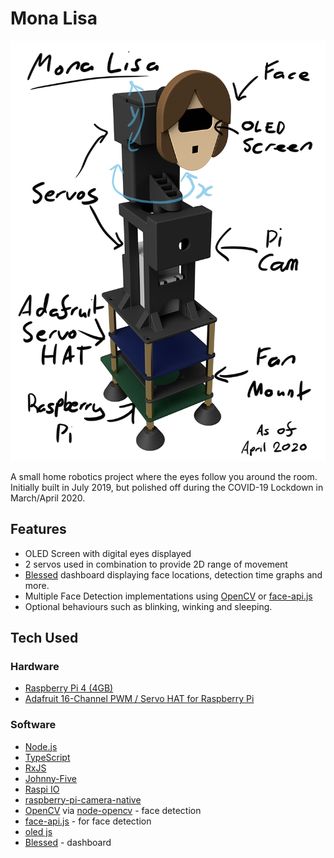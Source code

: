 # Mona Lisa

![Diagram of Robot](images/diagram.png)

A small home robotics project where the eyes follow you around the room. Initially built in July 2019, but polished off during the COVID-19 Lockdown in March/April 2020.

## Features

* OLED Screen with digital eyes displayed
* 2 servos used in combination to provide 2D range of movement
* [Blessed](https://github.com/chjj/blessed) dashboard displaying face locations, detection time graphs and more.
* Multiple Face Detection implementations using [OpenCV](https://opencv.org/) or [face-api.js](https://github.com/justadudewhohacks/face-api.js/)
* Optional behaviours such as blinking, winking and sleeping.

## Tech Used
### Hardware
* [Raspberry Pi 4 (4GB)](https://www.raspberrypi.org/products/raspberry-pi-4-model-b/specifications/)
* [Adafruit 16-Channel PWM / Servo HAT for Raspberry Pi](https://www.adafruit.com/product/2327)

### Software
* [Node.js](https://nodejs.org/en/)
* [TypeScript](https://www.typescriptlang.org/)
* [RxJS](https://rxjs-dev.firebaseapp.com/)
* [Johnny-Five](http://johnny-five.io/)
* [Raspi IO](https://github.com/nebrius/raspi-io)
* [raspberry-pi-camera-native](https://github.com/sandeepmistry/node-raspberry-pi-camera-native)
* [OpenCV](https://opencv.org/) via [node-opencv](https://github.com/peterbraden/node-opencv) - face detection
* [face-api.js](https://github.com/justadudewhohacks/face-api.js/) - for face detection
* [oled js](https://github.com/noopkat/oled-js)
* [Blessed](https://github.com/chjj/blessed) - dashboard
